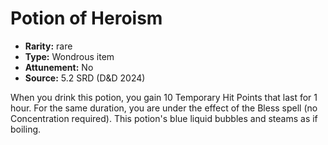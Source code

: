 
# Potion of Heroism

* **Rarity:** rare
* **Type:** Wondrous item
* **Attunement:** No
* **Source:** 5.2 SRD (D&D 2024)


When you drink this potion, you gain 10 Temporary Hit Points that last for 1 hour. For the same duration, you are under the effect of the Bless spell (no Concentration required). This potion's blue liquid bubbles and steams as if boiling.
